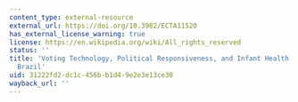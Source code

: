 ```yaml
---
content_type: external-resource
external_url: https://doi.org/10.3982/ECTA11520
has_external_license_warning: true
license: https://en.wikipedia.org/wiki/All_rights_reserved
status: ''
title: 'Voting Technology, Political Responsiveness, and Infant Health: Evidence from
  Brazil'
uid: 31222fd2-dc1c-456b-b1d4-9e2e3e13ce30
wayback_url: ''
---
```

